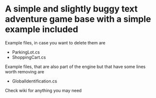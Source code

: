 
# A simple and slightly buggy text adventure game base with a simple example included

Example files, in case you want to delete them are
 - ParkingLot.cs
 - ShoppingCart.cs

Example files, that are also part of the engine but that have some lines worth removing are
 - GlobalIdentification.cs
 
 
Check wiki for anything you may need
